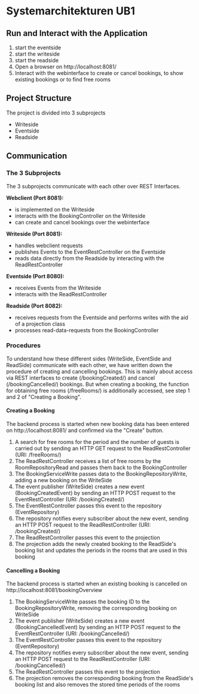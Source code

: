 # Systemarchitekturen UB1

## Run and Interact with the Application
1. start the eventside
2. start the writeside
3. start the readside
4. Open a browser on http://localhost:8081/
5. Interact with the webinterface to create or cancel bookings, to show existing bookings or to find free rooms

## Project Structure
The project is divided into 3 subprojects 
- Writeside
- Eventside
- Readside

## Communication

### The 3 Subprojects
The 3 subprojects communicate with each other over REST Interfaces. 

**Webclient (Port 8081):**
- is implemented on the Writeside
- interacts with the BookingController on the Writeside
- can create and cancel bookings over the webinterface

**Writeside (Port 8081):**
- handles webclient requests
- publishes Events to the EventRestController on the Eventside
- reads data directly from the Readside by interacting with the ReadRestController

**Eventside (Port 8080):**
- receives Events from the Writeside 
- interacts with the ReadRestController

**Readside (Port 8082):**
- receives requests from the Eventside and performs writes with the aid of a projection class
- processes read-data-requests from the BookingController


### Procedures
To understand how these different sides (WriteSide, EventSide and ReadSide) communicate with each other, we have written down the procedure of creating and cancelling bookings.
This is mainly about access via REST interfaces to create (/bookingCreated/) and cancel (/bookingCancelled/) bookings. But when creating a booking, the function for obtaining free rooms (/freeRooms/) is additionally accessed, see step 1 and 2 of "Creating a Booking".

#### Creating a Booking
The backend process is started when new booking data has been entered on http://localhost:8081/ and confirmed via the "Create" button.

1. A search for free rooms for the period and the number of guests is carried out by sending an HTTP GET request to the ReadRestController (URI: /freeRooms/)
2. The ReadRestController receives a list of free rooms by the RoomRepositoryRead and passes them back to the BookingController
3. The BookingServiceWrite passes data to the BookingRepositoryWrite, adding a new booking on the WriteSide
4. The event publisher (WriteSide) creates a new event (BookingCreatedEvent) by sending an HTTP POST request to the EventRestController (URI: /bookingCreated/)
5. The EventRestController passes this event to the repository (EventRepository)
6. The repository notifies every subscriber about the new event, sending an HTTP POST request to the ReadRestController (URI: /bookingCreated/)
7. The ReadRestController passes this event to the projection
8. The projection adds the newly created booking to the ReadSide's booking list and updates the periods in the rooms that are used in this booking


#### Cancelling a Booking
The backend process is started when an existing booking is cancelled on http://localhost:8081/bookingOverview

1. The BookingServiceWrite passes the booking ID to the BookingRepositoryWrite, removing the corresponding booking on WriteSide
2. The event publisher (WriteSide) creates a new event (BookingCancelledEvent) by sending an HTTP POST request to the EventRestController (URI: /bookingCancelled/)
3. The EventRestController passes this event to the repository (EventRepository)
4. The repository notifies every subscriber about the new event, sending an HTTP POST request to the ReadRestController (URI: /bookingCancelled/)
5. The ReadRestController passes this event to the projection
6. The projection removes the corresponding booking from the ReadSide's booking list and also removes the stored time periods of the rooms
